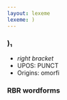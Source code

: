 ```yaml
---
layout: lexeme
lexeme: )
---
```


###  )₁

* _right bracket_
* UPOS:  PUNCT
* Origins: omorfi 


### RBR wordforms


